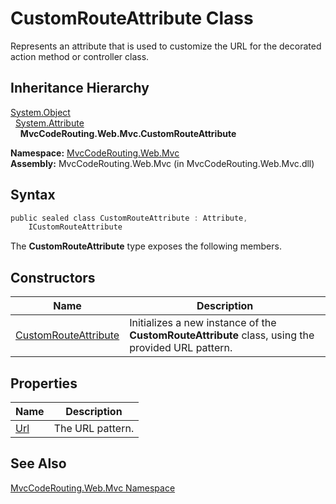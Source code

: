 CustomRouteAttribute Class
==========================
Represents an attribute that is used to customize the URL for the decorated action method or controller class.


Inheritance Hierarchy
---------------------
[System.Object][1]  
  [System.Attribute][2]  
    **MvcCodeRouting.Web.Mvc.CustomRouteAttribute**  

**Namespace:** [MvcCodeRouting.Web.Mvc][3]  
**Assembly:** MvcCodeRouting.Web.Mvc (in MvcCodeRouting.Web.Mvc.dll)

Syntax
------

```csharp
public sealed class CustomRouteAttribute : Attribute, 
	ICustomRouteAttribute
```

The **CustomRouteAttribute** type exposes the following members.


Constructors
------------

Name                      | Description                                                                                       
------------------------- | ------------------------------------------------------------------------------------------------- 
[CustomRouteAttribute][4] | Initializes a new instance of the **CustomRouteAttribute** class, using the provided URL pattern. 


Properties
----------

Name     | Description      
-------- | ---------------- 
[Url][5] | The URL pattern. 


See Also
--------
[MvcCodeRouting.Web.Mvc Namespace][3]  

[1]: http://msdn.microsoft.com/en-us/library/e5kfa45b
[2]: http://msdn.microsoft.com/en-us/library/e8kc3626
[3]: ../README.md
[4]: _ctor.md
[5]: Url.md